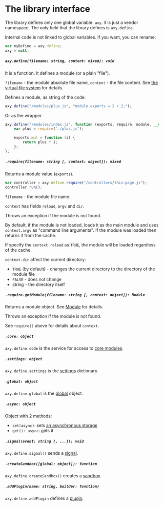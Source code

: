 # The library interface 

The library defines only one global variable: `axy`.
It is just a vendor namespace.
The only field that the library defines is `axy.define`.

Internal code is not linked to global variables.
If you want, you can rename:

```javascript
var myDefine = axy.define;
axy = null;
```

##### `axy.define(filename: string, content: mixed): void`

It is a function.
It defines a module (or a plain "file").

`filename` - the module absolute file name, `content` - the file content.
See [the virtual file system](files.md) for details.

Defines a module, as string of the code:

```javascript
axy.define("/modules/plus.js", "module.exports = 2 + 2;");
```

Or as the wrapper

```javascript
axy.define("/modules/index.js", function (exports, require, module, __dirname, __filename, global, process) {
    var plus = require("./plus.js");

    exports.mul = function (i) {
        return plus * i;
    };
};
```

##### `.require(filename: string [, context: object]): mixed`

Returns a module value (`exports`).

```javascript
var controller = axy.define.require("/controllers/this-page.js");
controller.run();
```

`filename` - the module file name.

`context` has fields `reload`, `argv` and `dir`.

Throws an exception if the module is not found.

By default, if the module is not loaded, loads it as the main module and uses `context.argv` as "command line arguments".
If the module was loaded then returns it from the cache.

If specify the `context.reload` as `TRUE`, the module will be loaded regardless of the cache.

`context.dir` affect the current directory:

* `TRUE` (by default) - changes the current directory to the directory of the module file
* `FALSE` - does not change
* string - the directory itself

##### `.require.getModule(filename: string [, context: object]): Module`

Returns a module object.
See [Module](module.md) for details.

Throws an exception if the module is not found.

See `require()` above for details about `context`.

##### `.core: object`

`axy.define.code` is the service for access to [core modules](core.md).

##### `.settings: object`

`axy.define.settings` is the [settings](settings.md) dictionary.

##### `.global: object`

`axy.define.global` is the [global](global.md) object.

##### `.async: object`

Object with 2 methods:

* `set(async)`: sets [an asynchronous storage](async.md)
* `get(): async`: gets it

##### `.signal(event: string [, ...]): void`

`axy.define.signal()` sends a [signal](signals.md).

##### `.createSandbox([global: object]): function`

`axy.define.createSandbox()` creates a [sandbox](sandbox.md).

##### `.addPlugin(name: string, builder: function)`

`axy.define.addPlugin` defines a [plugin](plugins.md).

